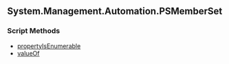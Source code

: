 ## System.Management.Automation.PSMemberSet


### Script Methods


* [propertyIsEnumerable](propertyIsEnumerable.md)
* [valueOf](valueOf.md)
